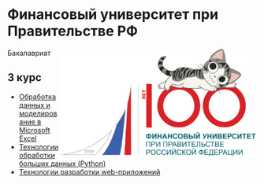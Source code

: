 # Финансовый университет при Правительстве РФ

<img src="https://github.com/Cat-in-box/FA/blob/png/git%20finashka.png" align="right" width=400 height=219/>

Бакалавриат

## 3 курс
* [Обработка данных и моделирование в Microsoft Excel](https://github.com/Cat-in-box/FA/tree/3/3%20%D0%BA%D1%83%D1%80%D1%81/Excel)
* [Технологии обработки больших данных (Python)](https://github.com/Cat-in-box/FA/tree/3/3%20%D0%BA%D1%83%D1%80%D1%81/%D0%A2%D0%9E%D0%91%D0%94)
* [Технологии разработки web-приложений](https://github.com/Cat-in-box/FA/tree/3/3%20%D0%BA%D1%83%D1%80%D1%81/Web)
